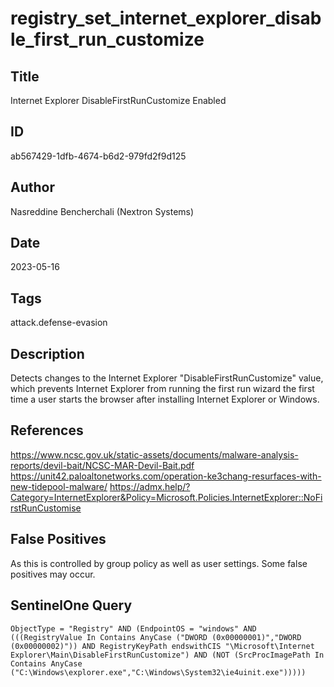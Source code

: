 # registry_set_internet_explorer_disable_first_run_customize

## Title
Internet Explorer DisableFirstRunCustomize Enabled

## ID
ab567429-1dfb-4674-b6d2-979fd2f9d125

## Author
Nasreddine Bencherchali (Nextron Systems)

## Date
2023-05-16

## Tags
attack.defense-evasion

## Description
Detects changes to the Internet Explorer "DisableFirstRunCustomize" value, which prevents Internet Explorer from running the first run wizard the first time a user starts the browser after installing Internet Explorer or Windows.


## References
https://www.ncsc.gov.uk/static-assets/documents/malware-analysis-reports/devil-bait/NCSC-MAR-Devil-Bait.pdf
https://unit42.paloaltonetworks.com/operation-ke3chang-resurfaces-with-new-tidepool-malware/
https://admx.help/?Category=InternetExplorer&Policy=Microsoft.Policies.InternetExplorer::NoFirstRunCustomise

## False Positives
As this is controlled by group policy as well as user settings. Some false positives may occur.

## SentinelOne Query
```
ObjectType = "Registry" AND (EndpointOS = "windows" AND (((RegistryValue In Contains AnyCase ("DWORD (0x00000001)","DWORD (0x00000002)")) AND RegistryKeyPath endswithCIS "\Microsoft\Internet Explorer\Main\DisableFirstRunCustomize") AND (NOT (SrcProcImagePath In Contains AnyCase ("C:\Windows\explorer.exe","C:\Windows\System32\ie4uinit.exe")))))

```
